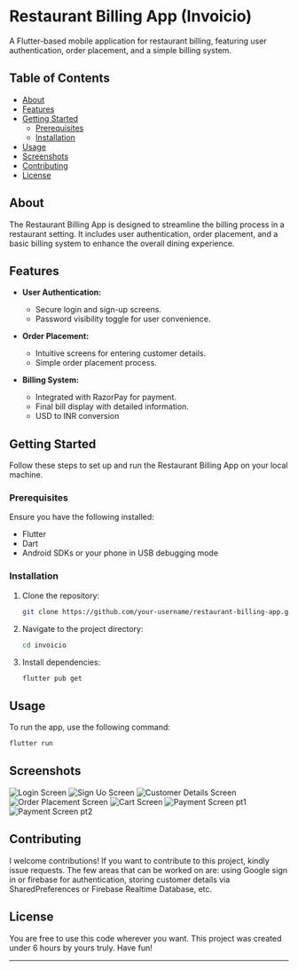 # Restaurant Billing App (Invoicio)

A Flutter-based mobile application for restaurant billing, featuring user authentication, order placement, and a simple billing system.

## Table of Contents

- [About](#about)
- [Features](#features)
- [Getting Started](#getting-started)
  - [Prerequisites](#prerequisites)
  - [Installation](#installation)
- [Usage](#usage)
- [Screenshots](#screenshots)
- [Contributing](#contributing)
- [License](#license)

## About

The Restaurant Billing App is designed to streamline the billing process in a restaurant setting. It includes user authentication, order placement, and a basic billing system to enhance the overall dining experience.

## Features

- **User Authentication:**
  - Secure login and sign-up screens.
  - Password visibility toggle for user convenience.

- **Order Placement:**
  - Intuitive screens for entering customer details.
  - Simple order placement process.

- **Billing System:**
  - Integrated with RazorPay for payment.
  - Final bill display with detailed information.
  - USD to INR conversion

## Getting Started

Follow these steps to set up and run the Restaurant Billing App on your local machine.

### Prerequisites

Ensure you have the following installed:

- Flutter
- Dart
- Android SDKs or your phone in USB debugging mode

### Installation

1. Clone the repository:

   ```bash
   git clone https://github.com/your-username/restaurant-billing-app.git
   ```

2. Navigate to the project directory:

   ```bash
   cd invoicio
   ```

3. Install dependencies:

   ```bash
   flutter pub get
   ```

## Usage

To run the app, use the following command:

```bash
flutter run
```

## Screenshots

![Login Screen](https://github.com/shivyaegis/Flutter-invocio/assets/103941351/fc30b25d-6349-42f5-abbe-ecdcf2bd82be)
![Sign Uo Screen](https://github.com/shivyaegis/Flutter-invocio/assets/103941351/8e221d8c-cd26-4f48-b7aa-31632a81f10d)
![Customer Details Screen](https://github.com/shivyaegis/Flutter-invocio/assets/103941351/2e02455f-fda6-4b6a-8138-a2e2c28db18a)
![Order Placement Screen](https://github.com/shivyaegis/Flutter-invocio/assets/103941351/a6b300bd-21f5-42b3-811d-e5350198a9ad)
![Cart Screen](https://github.com/shivyaegis/Flutter-invocio/assets/103941351/b91bc928-07b2-4282-914f-88fbf647ec91)
![Payment Screen pt1](https://github.com/shivyaegis/Flutter-invocio/assets/103941351/3f023396-3474-44aa-b67d-e4eacbfb56ca)
![Payment Screen pt2](https://github.com/shivyaegis/Flutter-invocio/assets/103941351/97a6e9c6-a5ec-4551-8064-e9c24f36bf0f)

## Contributing

I welcome contributions! If you want to contribute to this project, kindly issue requests. 
The few areas that can be worked on are: using Google sign in or firebase for authentication, storing customer details via SharedPreferences or Firebase Realtime Database, etc.

## License

You are free to use this code wherever you want. This project was created under 6 hours by yours truly. Have fun!

---
